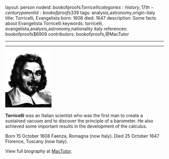 layout: person
nodeid: bookofproofs$Torricelli
categories: history,17th-century
parentid: bookofproofs$339
tags: analysis,astronomy,origin-italy
title: Torricelli, Evangelista
born: 1608
died: 1647
description: Some facts about Evangelista Torricelli
keywords: torricelli, evangelista,analysis,astronomy,nationality italy
references: bookofproofs$6909
contributors: bookofproofs,@MacTutor

---


---

![Torricelli.jpg](https://github.com/bookofproofs/bookofproofs.github.io/blob/main/_sources/_assets/images/portraits/Torricelli.jpg?raw=true)

**Torricelli** was an Italian scientist who was the first man to create a sustained vacuum and to discover the principle of a barometer. He also achieved some important results in the development of the calculus.

Born 15 October 1608 Faenza, Romagna (now Italy). Died 25 October 1647 Florence, Tuscany (now Italy).


View full biography at [MacTutor](https://mathshistory.st-andrews.ac.uk/Biographies/Torricelli/).